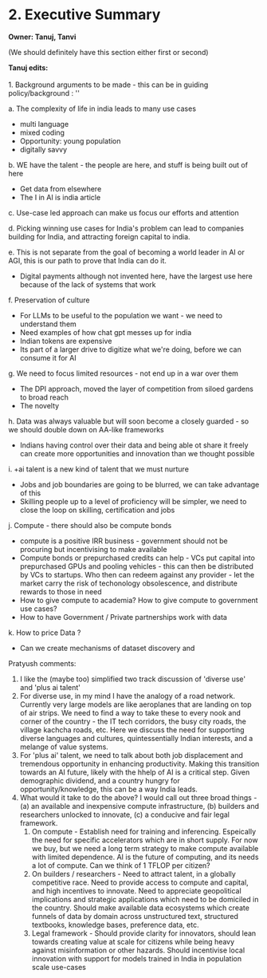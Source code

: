 # 2. Executive Summary

**Owner: Tanuj, Tanvi**

(We should definitely have this section either first or second)



**Tanuj edits:**\
\
1\. Background arguments to be made - this can be in guiding policy/background : ''

a. The complexity of life in india leads to many use cases

* multi language
* mixed coding
* Opportunity: young population
* digitally savvy

b. WE have the talent - the people are here, and stuff is being built out of here

* Get data from elsewhere&#x20;
* The I in AI is india article

c. Use-case led approach can make us focus our efforts and attention

d. Picking winning use cases for India's problem can lead to companies building for India, and attracting foreign capital to india.

e. This is not separate from the goal of becoming a world leader in AI or AGI, this is our path to prove that India can do it.

* Digital payments although not invented here, have the largest use here because of the lack of systems that work

f. Preservation of culture

* For LLMs to be useful to the population we want - we need to understand them
* Need examples of how chat gpt messes up for india
* Indian tokens are expensive
* Its part of a larger drive to digitize what we're doing, before we can consume it for AI

g. We need to focus limited resources - not end up in a war over them

* The DPI approach, moved the layer of competition from siloed gardens to broad reach
* The novelty

h. Data was always valuable but will soon become a closely guarded - so we should double down on AA-like frameworks

* Indians having control over their data and being able ot share it freely can create more opportunities and innovation than we thought possible

i. +ai talent is a new kind of talent that we must nurture

* Jobs and job boundaries are going to be blurred, we can take advantage of this
* Skilling people up to a level of proficiency will be simpler, we need to close the loop on skilling, certification and jobs

j. Compute - there should also be compute bonds

* compute is a positive IRR business - government should not be procuring but incentivising to make available
* Compute bonds or prepurchased credits can help - VCs put capital into prepurchased GPUs and pooling vehicles - this can then be distributed by VCs to startups. Who then can redeem against any provider - let the market carry the risk of techonology obsolescence, and distribute rewards to those in need
* How to give compute to academia? How to give compute to government use cases?
* How to have Government / Private partnerships work with data

k. How to price Data ?

* Can we create mechanisms of dataset discovery and&#x20;



Pratyush comments:&#x20;

1. I like the (maybe too) simplified two track discussion of 'diverse use' and 'plus ai talent'
2. For diverse use, in my mind I have the analogy of a road network. Currently very large models are like aeroplanes that are landing on top of air strips. We need to find a way to take these to every nook and corner of the country - the IT tech corridors, the busy city roads, the village kachcha roads, etc. Here we discuss the need for supporting diverse languages and cultures, quintessentially Indian interests, and a melange of value systems.&#x20;
3. For 'plus ai' talent, we need to talk about both job displacement and tremendous opportunity in enhancing productivity. Making this transition towards an AI future, likely with the hhelp of AI is a critical step. Given demographic dividend, and a country hungry for opportunity/knowledge, this can be a way India leads.
4. What would it take to do the above? I would call out three broad things - (a) an available and inexpensive compute infrastructure, (b) builders and researchers unlocked to innovate, (c) a conducive and fair legal framework.
   1. On compute - Establish need for training and inferencing. Espeically the need for specific accelerators which are in short supply. For now we buy, but we need a long term strategy to make compute available with limited dependence. AI is the future of computing, and its needs a lot of compute. Can we think of 1 TFLOP per citizen?
   2. On builders / researchers - Need to attract talent, in a globally competitive race. Need to provide access to compute and capital, and high incentives to innovate. Need to appreciate geopolitical implications and strategic applications which need to be domiciled in the country. Should make available data ecosystems which create funnels of data by domain across unstructured text, structured textbooks, knowledge bases, preference data, etc.
   3. Legal framework - Should provide clarity for innovators, should lean towards creating value at scale for citizens while being heavy against misinformation or other hazards. Should incentivise local innovation with support for models trained in India in population scale use-cases&#x20;



